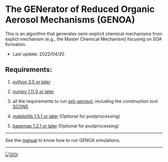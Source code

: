 # The GENerator of Reduced Organic Aerosol Mechanisms (GENOA)

This is an algorithm that generates semi-explicit chemical mechanisms from explict mechanism (e.g., the Master Chemical Mechanism) focusing on SOA formation.

- Last update: 2022/04/20

 
Requirements:
--------------

1.	[python 3.5 or later](https://www.python.org/)


2.	[numpy 1.11.0 or later](https://numpy.org/)


3.	all the requirements to run [ssh-aerosol](https://sshaerosol.wordpress.com/), including the construction tool [SCONS](http://www.scons.org/wiki/SconsTutorial1)

4. [matplotlib 1.5.1 or later](https://matplotlib.org/) (Optional for postprocessing)

5. [basemap 1.2.1 or later](https://matplotlib.org/basemap/) (Optional for postprocessing)


--------------

See the [manual](http://cerea.enpc.fr/genoa/manual-genoav1.0.pdf) to know how to run GENOA simulations.

--------------

[![DOI](https://zenodo.org/badge/481260565.svg)](https://zenodo.org/badge/latestdoi/481260565)

